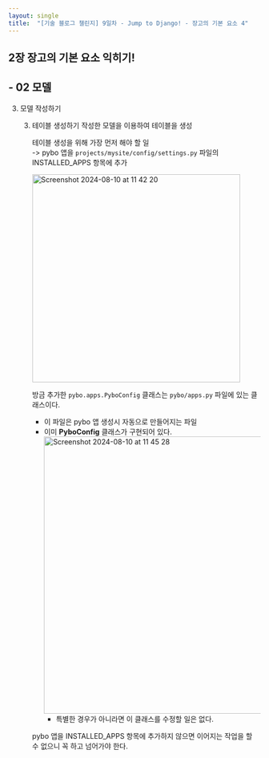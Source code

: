```yaml
---
layout: single
title:  "[기술 블로그 챌린지] 9일차 - Jump to Django! - 장고의 기본 요소 4"
---
```


## 2장 장고의 기본 요소 익히기!
## - 02 모델

3. 모델 작성하기
   
   3. 테이블 생성하기
      작성한 모델을 이용하여 테이블을 생성

      테이블 생성을 위해 가장 먼저 해야 할 일<br>
      -> pybo 앱을 `projects/mysite/config/settings.py` 파일의 INSTALLED_APPS 항목에 추가

      <img width="415" alt="Screenshot 2024-08-10 at 11 42 20" src="https://github.com/user-attachments/assets/83fd719c-f5c7-48e1-8ec5-5ce05ef23ec5">

      방금 추가한 `pybo.apps.PyboConfig` 클래스는 `pybo/apps.py` 파일에 있는 클래스이다.
      - 이 파일은 pybo 앱 생성시 자동으로 만들어지는 파일
      - 이미 **PyboConfig** 클래스가 구현되어 있다.<br>
        <img width="553" alt="Screenshot 2024-08-10 at 11 45 28" src="https://github.com/user-attachments/assets/e0acbbbc-2489-45d7-a55f-ca688dea328f">
        - 특별한 경우가 아니라면 이 클래스를 수정할 일은 없다.

      pybo 앱을 INSTALLED_APPS 항목에 추가하지 않으면 이어지는 작업을 할 수 없으니 꼭 하고 넘어가야 한다.

